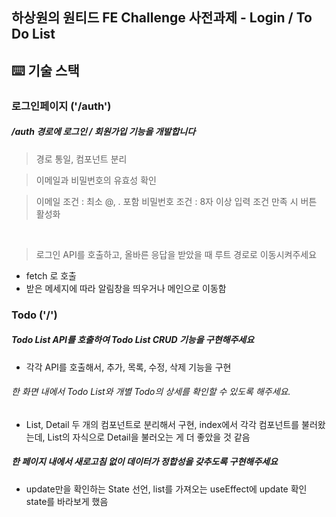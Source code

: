 ## 하상원의 원티드 FE Challenge 사전과제 - Login / To Do List

## ⌨️ 기술 스택

### 로그인페이지 ('/auth')

##### /auth 경로에 로그인 / 회원가입 기능을 개발합니다

> 경로 통일, 컴포넌트 분리

> 이메일과 비밀번호의 유효성 확인

> 이메일 조건 : 최소 @, . 포함
> 비밀번호 조건 : 8자 이상 입력
> 조건 만족 시 버튼 활성화

<br />

> 로그인 API를 호출하고, 올바른 응답을
> 받았을 때 루트 경로로 이동시켜주세요

- fetch 로 호출
- 받은 메세지에 따라 알림창을 띄우거나 메인으로 이동함

### Todo ('/')

##### Todo List API를 호출하여 Todo List CRUD 기능을 구현해주세요

- 각각 API를 호출해서, 추가, 목록, 수정, 삭제 기능을 구현

###### 한 화면 내에서 Todo List와 개별 Todo의 상세를 확인할 수 있도록 해주세요.

- List, Detail 두 개의 컴포넌트로 분리해서 구현, index에서 각각 컴포넌트를 불러왔는데, List의 자식으로 Detail을 불러오는 게 더 좋았을 것 같음

##### 한 페이지 내에서 새로고침 없이 데이터가 정합성을 갖추도록 구현해주세요

- update만을 확인하는 State 선언, list를 가져오는 useEffect에 update 확인 state를 바라보게 했음
